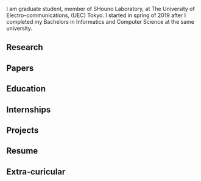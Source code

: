 I am graduate student, member of SHouno Laboratory, at The University of Electro-communications, (UEC) Tokyo. I started in spring of 2019 after I completed my Bachelors in Informatics and Computer Science at the same university. 

## Research

## Papers

## Education

## Internships

## Projects

## Resume

## Extra-curicular
